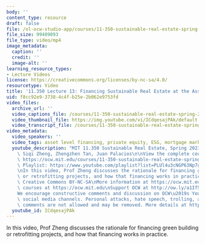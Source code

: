 ```yaml
---
body: ''
content_type: resource
draft: false
file: /ol-ocw-studio-app/courses/11-350-sustainable-real-estate-spring-2023/ocw_11350_lecture13_2023apr04_360p_16_9.mp4
file_size: 99409093
file_type: video/mp4
image_metadata:
  caption: ''
  credit: ''
  image-alt: ''
learning_resource_types:
- Lecture Videos
license: https://creativecommons.org/licenses/by-nc-sa/4.0/
resourcetype: Video
title: '11.350 Lecture 13: Financing Sustainable Real Estate at the Asset Level'
uid: f8cc92e9-3738-4c4f-b25e-2b062e9753fd
video_files:
  archive_url: ''
  video_captions_file: /courses/11-350-sustainable-real-estate-spring-2023/1ZVoCHlKFgxv4CKcefNEKbJ-it-9euE2__transcript.webvtt
  video_thumbnail_file: https://img.youtube.com/vi/ICdqesajPAk/default.jpg
  video_transcript_file: /courses/11-350-sustainable-real-estate-spring-2023/1ZVoCHlKFgxv4CKcefNEKbJ-it-9euE2__transcript.pdf
video_metadata:
  video_speakers: ''
  video_tags: asset level financing, private equity, ESG, mortgage market
  youtube_description: "MIT 11.350 Sustainable Real Estate, Spring 2023\nInstructors:\
    \ Siqi Zheng, Zhengzhen Tan, Juan Palacios\n\nView the complete course (or resource):\
    \ https://ocw.mit.edu/courses/11-350-sustainable-real-estate-spring-2023/\nYouTube\
    \ Playlist: https://www.youtube.com/playlist?list=PLUl4u3cNGP63Np7g0Xtk939LL9OwJ-OuW\n\
    \nIn this video, Prof Zheng discusses the rationale for financing green building\
    \ or retrofitting projects, and how that financing works in practice.\n\nLicense:\
    \ Creative Commons BY-NC-SA\nMore information at https://ocw.mit.edu/terms\nMore\
    \ courses at https://ocw.mit.edu\nSupport OCW at http://ow.ly/a1If50zVRlQ\n\n\
    We encourage constructive comments and discussion on OCW\u2019s YouTube and other\
    \ social media channels. Personal attacks, hate speech, trolling, and inappropriate\
    \ comments are not allowed and may be removed. More details at https://ocw.mit.edu/comments."
  youtube_id: ICdqesajPAk
---
```

In this video, Prof Zheng discusses the rationale for financing green building or retrofitting projects, and how that financing works in practice.